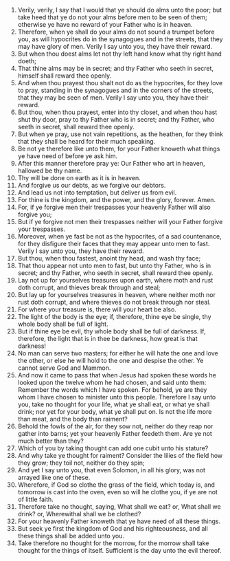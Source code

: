 1. Verily, verily, I say that I would that ye should do alms unto the poor; but take heed that ye do not your alms before men to be seen of them; otherwise ye have no reward of your Father who is in heaven.
2. Therefore, when ye shall do your alms do not sound a trumpet before you, as will hypocrites do in the synagogues and in the streets, that they may have glory of men. Verily I say unto you, they have their reward.
3. But when thou doest alms let not thy left hand know what thy right hand doeth;
4. That thine alms may be in secret; and thy Father who seeth in secret, himself shall reward thee openly.
5. And when thou prayest thou shalt not do as the hypocrites, for they love to pray, standing in the synagogues and in the corners of the streets, that they may be seen of men. Verily I say unto you, they have their reward.
6. But thou, when thou prayest, enter into thy closet, and when thou hast shut thy door, pray to thy Father who is in secret; and thy Father, who seeth in secret, shall reward thee openly.
7. But when ye pray, use not vain repetitions, as the heathen, for they think that they shall be heard for their much speaking.
8. Be not ye therefore like unto them, for your Father knoweth what things ye have need of before ye ask him.
9. After this manner therefore pray ye: Our Father who art in heaven, hallowed be thy name.
10. Thy will be done on earth as it is in heaven.
11. And forgive us our debts, as we forgive our debtors.
12. And lead us not into temptation, but deliver us from evil.
13. For thine is the kingdom, and the power, and the glory, forever. Amen.
14. For, if ye forgive men their trespasses your heavenly Father will also forgive you;
15. But if ye forgive not men their trespasses neither will your Father forgive your trespasses.
16. Moreover, when ye fast be not as the hypocrites, of a sad countenance, for they disfigure their faces that they may appear unto men to fast. Verily I say unto you, they have their reward.
17. But thou, when thou fastest, anoint thy head, and wash thy face;
18. That thou appear not unto men to fast, but unto thy Father, who is in secret; and thy Father, who seeth in secret, shall reward thee openly.
19. Lay not up for yourselves treasures upon earth, where moth and rust doth corrupt, and thieves break through and steal;
20. But lay up for yourselves treasures in heaven, where neither moth nor rust doth corrupt, and where thieves do not break through nor steal.
21. For where your treasure is, there will your heart be also.
22. The light of the body is the eye; if, therefore, thine eye be single, thy whole body shall be full of light.
23. But if thine eye be evil, thy whole body shall be full of darkness. If, therefore, the light that is in thee be darkness, how great is that darkness!
24. No man can serve two masters; for either he will hate the one and love the other, or else he will hold to the one and despise the other. Ye cannot serve God and Mammon.
25. And now it came to pass that when Jesus had spoken these words he looked upon the twelve whom he had chosen, and said unto them: Remember the words which I have spoken. For behold, ye are they whom I have chosen to minister unto this people. Therefore I say unto you, take no thought for your life, what ye shall eat, or what ye shall drink; nor yet for your body, what ye shall put on. Is not the life more than meat, and the body than raiment?
26. Behold the fowls of the air, for they sow not, neither do they reap nor gather into barns; yet your heavenly Father feedeth them. Are ye not much better than they?
27. Which of you by taking thought can add one cubit unto his stature?
28. And why take ye thought for raiment? Consider the lilies of the field how they grow; they toil not, neither do they spin;
29. And yet I say unto you, that even Solomon, in all his glory, was not arrayed like one of these.
30. Wherefore, if God so clothe the grass of the field, which today is, and tomorrow is cast into the oven, even so will he clothe you, if ye are not of little faith.
31. Therefore take no thought, saying, What shall we eat? or, What shall we drink? or, Wherewithal shall we be clothed?
32. For your heavenly Father knoweth that ye have need of all these things.
33. But seek ye first the kingdom of God and his righteousness, and all these things shall be added unto you.
34. Take therefore no thought for the morrow, for the morrow shall take thought for the things of itself. Sufficient is the day unto the evil thereof.
